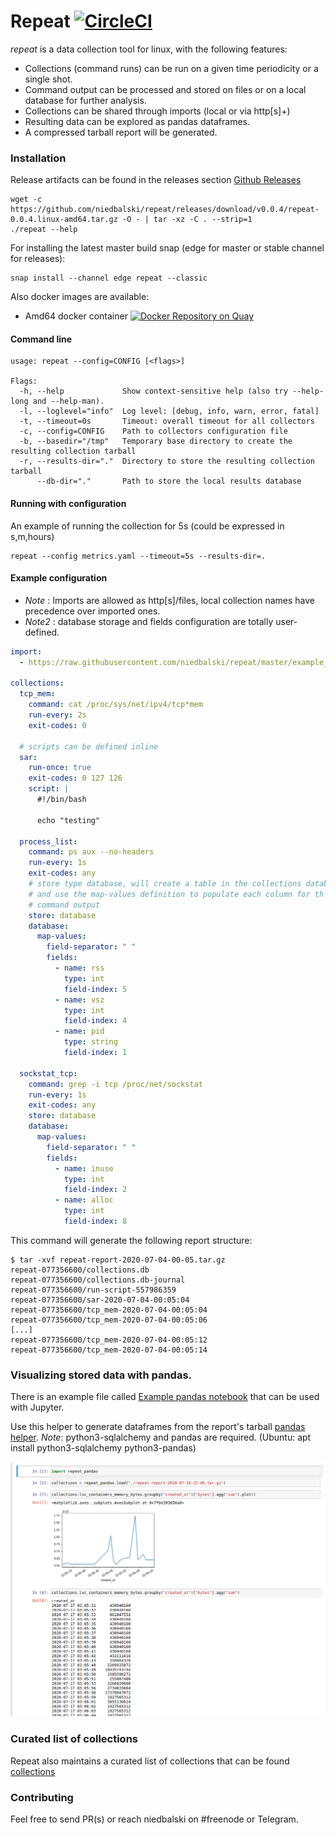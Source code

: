 # Repeat [![CircleCI](https://circleci.com/gh/niedbalski/repeat.svg?style=svg)](https://circleci.com/gh/niedbalski/repeat)

*repeat* is a data collection tool for linux, with the following features:

* Collections (command runs) can be run on a given time periodicity or a single shot.
* Command output can be processed and stored on files or on a local database for further analysis. 
* Collections can be shared through imports (local or via http[s]+)
* Resulting data can be explored as pandas dataframes.
* A compressed tarball report will be generated.

### Installation

Release artifacts can be found in the releases section [Github Releases](https://github.com/niedbalski/repeat/releases)
```shell script
wget -c https://github.com/niedbalski/repeat/releases/download/v0.0.4/repeat-0.0.4.linux-amd64.tar.gz -O - | tar -xz -C . --strip=1
./repeat --help
```
For installing the latest master build snap (edge for master or stable channel for releases):
```shell script
snap install --channel edge repeat --classic
```

Also docker images are available:

* Amd64 docker container [![Docker Repository on Quay](https://quay.io/repository/niedbalski/repeat-linux-amd64/status "Docker Repository on Quay")](https://quay.io/repository/niedbalski/repeat-linux-amd64)


#### Command line

```shell script
usage: repeat --config=CONFIG [<flags>]

Flags:
  -h, --help             Show context-sensitive help (also try --help-long and --help-man).
  -l, --loglevel="info"  Log level: [debug, info, warn, error, fatal]
  -t, --timeout=0s       Timeout: overall timeout for all collectors
  -c, --config=CONFIG    Path to collectors configuration file
  -b, --basedir="/tmp"   Temporary base directory to create the resulting collection tarball
  -r, --results-dir="."  Directory to store the resulting collection tarball
      --db-dir="."       Path to store the local results database 
```

#### Running with configuration

An example of running the collection for 5s (could be expressed in s,m,hours)

```shell script
repeat --config metrics.yaml --timeout=5s --results-dir=.
```

#### Example configuration

* *Note* : Imports are allowed as http[s]/files, local collection names have precedence over imported ones.
* *Note2* : database storage and fields configuration are totally user-defined.

```yaml
import:
  - https://raw.githubusercontent.com/niedbalski/repeat/master/example_metrics.yaml#md5sum=6c5b5d8fafd343d5cf452a7660ad9dd1

collections:
  tcp_mem:
    command: cat /proc/sys/net/ipv4/tcp*mem
    run-every: 2s
    exit-codes: 0

  # scripts can be defined inline
  sar:
    run-once: true
    exit-codes: 0 127 126
    script: |
      #!/bin/bash

      echo "testing"

  process_list:
    command: ps aux --no-headers
    run-every: 1s
    exit-codes: any
    # store type database, will create a table in the collections database
    # and use the map-values definition to populate each column for th given
    # command output
    store: database
    database:
      map-values:
        field-separator: " "
        fields:
          - name: rss
            type: int
            field-index: 5
          - name: vsz
            type: int
            field-index: 4
          - name: pid
            type: string
            field-index: 1

  sockstat_tcp:
    command: grep -i tcp /proc/net/sockstat
    run-every: 1s
    exit-codes: any
    store: database
    database:
      map-values:
        field-separator: " "
        fields:
          - name: inuse
            type: int
            field-index: 2
          - name: alloc
            type: int
            field-index: 8
```

This command will generate the following report structure:

```shell script
$ tar -xvf repeat-report-2020-07-04-00-05.tar.gz 
repeat-077356600/collections.db
repeat-077356600/collections.db-journal
repeat-077356600/run-script-557986359
repeat-077356600/sar-2020-07-04-00:05:04
repeat-077356600/tcp_mem-2020-07-04-00:05:04
repeat-077356600/tcp_mem-2020-07-04-00:05:06
[...]
repeat-077356600/tcp_mem-2020-07-04-00:05:12
repeat-077356600/tcp_mem-2020-07-04-00:05:14
```
### Visualizing stored data with pandas.

There is an example file called [Example pandas notebook](example-repeat-pandas.ipynb) that can be
used with Jupyter.

Use this helper to generate dataframes from the report's tarball [pandas helper](repeat_pandas.py). 
*Note*: python3-sqlalchemy and pandas are required. (Ubuntu: apt install python3-sqlalchemy python3-pandas)


![Getting data from a repeat report](repeat_pandas.png?raw=true "Title")

### Curated list of collections

Repeat also maintains a curated list of collections that can be found [collections](./collections/)

### Contributing

Feel free to send PR(s) or reach niedbalski on #freenode or Telegram.
